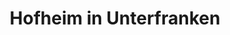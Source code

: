 ---
title: Hofheim in Unterfranken
url: /hofheim-in-unterfranken/
latitude: 50.139
longitude: 10.528
---